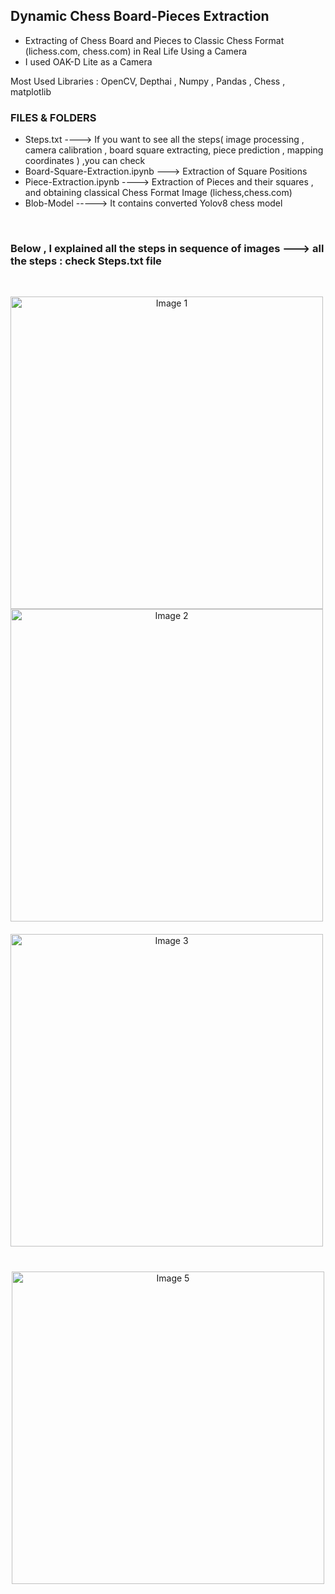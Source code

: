  


## Dynamic Chess Board-Pieces Extraction

* Extracting of Chess Board and Pieces to Classic Chess Format (lichess.com, chess.com) in Real Life Using a Camera
* I used OAK-D Lite as a Camera

Most Used Libraries : OpenCV, Depthai , Numpy , Pandas , Chess , matplotlib 

### FILES & FOLDERS
* Steps.txt ----> If you want to see all the steps( image processing , camera calibration , board square extracting, piece prediction , mapping coordinates ) ,you can check
* Board-Square-Extraction.ipynb ---> Extraction of Square Positions
* Piece-Extraction.ipynb ----> Extraction of Pieces and their squares , and obtaining classical Chess Format Image (lichess,chess.com)
* Blob-Model -----> It contains converted Yolov8 chess model  

<br>

### Below , I explained all the steps in sequence of images ---> all the steps : check Steps.txt file

<br>

<p align="center">
  <img src="https://github.com/siromermer/Dynamic-Chess-Board-Piece-Extraction/assets/113242649/0e54a33c-b7e9-4eaa-8a5a-8041e529e54f" alt="Image 1" width="500" style="display: inline-block; margin-right: 10px;">
  <img src="https://github.com/siromermer/Dynamic-Chess-Board-Piece-Extraction/assets/113242649/da070ed8-979a-436d-a0cb-de6755b4b4d4" alt="Image 2" width="500" style="display: inline-block; margin-right: 10px;">
  <img src="https://github.com/siromermer/Dynamic-Chess-Board-Piece-Extraction/assets/113242649/2f7e52f1-ad8c-42d0-a5b4-3a768c6f435b" alt="Image 3" width="500" style="display: inline-block; padding-top: 20px; padding-bottom: 20px; margin-right: 10px;">
  <img src="https://github.com/siromermer/Dynamic-Chess-Board-Piece-Extraction/assets/113242649/ec66ecab-f30c-41f8-b543-4080facddd9c" alt="Image 5" width="500" style="display: inline-block; padding-top: 20px; padding-bottom: 20px;">
</p>

 
